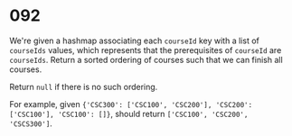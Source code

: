 [_metadata_:number]:-      "92"
[_metadata_:difficulty]:-  "Hard"
[_metadata_:asker]:-       "Airbnb"
[_metadata_:tags]:-        "directed-graph"

# 092

We're given a hashmap associating each `courseId` key with a list of `courseIds` values, which represents that the prerequisites of `courseId` are `courseIds`. Return a sorted ordering of courses such that we can finish all courses.

Return `null` if there is no such ordering.

For example, given `{'CSC300': ['CSC100', 'CSC200'], 'CSC200': ['CSC100'], 'CSC100': []}`, should return `['CSC100', 'CSC200', 'CSCS300']`.
